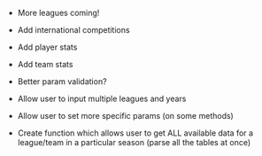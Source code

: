 - More leagues coming!
- Add international competitions
- Add player stats
- Add team stats
- Better param validation?
- Allow user to input multiple leagues and years
- Allow user to set more specific params (on some methods)

- Create function which allows user to get ALL available data for a league/team in a particular season (parse all the tables at once)
